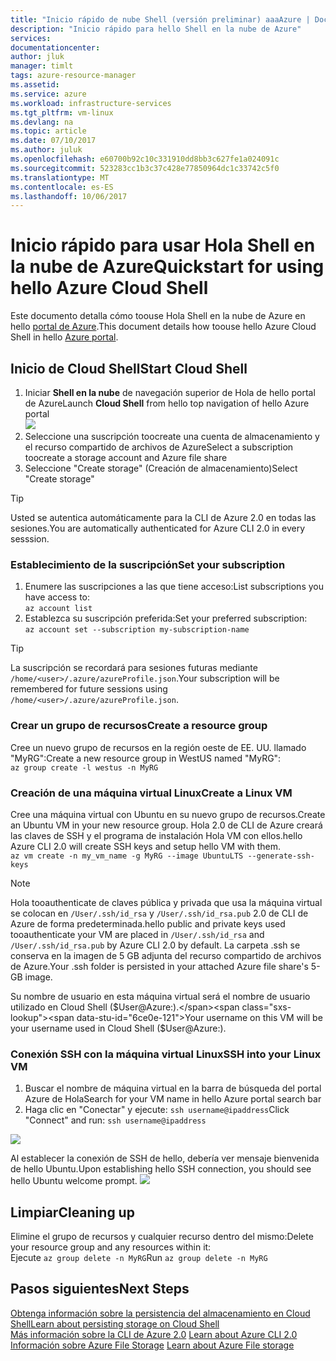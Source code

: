```yaml
---
title: "Inicio rápido de nube Shell (versión preliminar) aaaAzure | Documentos de Microsoft"
description: "Inicio rápido para hello Shell en la nube de Azure"
services: 
documentationcenter: 
author: jluk
manager: timlt
tags: azure-resource-manager
ms.assetid: 
ms.service: azure
ms.workload: infrastructure-services
ms.tgt_pltfrm: vm-linux
ms.devlang: na
ms.topic: article
ms.date: 07/10/2017
ms.author: juluk
ms.openlocfilehash: e60700b92c10c331910dd8bb3c627fe1a024091c
ms.sourcegitcommit: 523283cc1b3c37c428e77850964dc1c33742c5f0
ms.translationtype: MT
ms.contentlocale: es-ES
ms.lasthandoff: 10/06/2017
---
```

# <a name="quickstart-for-using-hello-azure-cloud-shell"></a><span data-ttu-id="6ce0e-103">Inicio rápido para usar Hola Shell en la nube de Azure</span><span class="sxs-lookup"><span data-stu-id="6ce0e-103">Quickstart for using hello Azure Cloud Shell</span></span>

<span data-ttu-id="6ce0e-104">Este documento detalla cómo toouse Hola Shell en la nube de Azure en hello [portal de Azure](https://ms.portal.azure.com/).</span><span class="sxs-lookup"><span data-stu-id="6ce0e-104">This document details how toouse hello Azure Cloud Shell in hello [Azure portal](https://ms.portal.azure.com/).</span></span>

## <a name="start-cloud-shell"></a><span data-ttu-id="6ce0e-105">Inicio de Cloud Shell</span><span class="sxs-lookup"><span data-stu-id="6ce0e-105">Start Cloud Shell</span></span>
1. <span data-ttu-id="6ce0e-106">Iniciar **Shell en la nube** de navegación superior de Hola de hello portal de Azure</span><span class="sxs-lookup"><span data-stu-id="6ce0e-106">Launch **Cloud Shell** from hello top navigation of hello Azure portal</span></span> <br>
![](media/shell-icon.png)
2. <span data-ttu-id="6ce0e-107">Seleccione una suscripción toocreate una cuenta de almacenamiento y el recurso compartido de archivos de Azure</span><span class="sxs-lookup"><span data-stu-id="6ce0e-107">Select a subscription toocreate a storage account and Azure file share</span></span>
3. <span data-ttu-id="6ce0e-108">Seleccione "Create storage" (Creación de almacenamiento)</span><span class="sxs-lookup"><span data-stu-id="6ce0e-108">Select "Create storage"</span></span>

> [!TIP]
> <span data-ttu-id="6ce0e-109">Usted se autentica automáticamente para la CLI de Azure 2.0 en todas las sesiones.</span><span class="sxs-lookup"><span data-stu-id="6ce0e-109">You are automatically authenticated for Azure CLI 2.0 in every sesssion.</span></span>

### <a name="set-your-subscription"></a><span data-ttu-id="6ce0e-110">Establecimiento de la suscripción</span><span class="sxs-lookup"><span data-stu-id="6ce0e-110">Set your subscription</span></span>
1. <span data-ttu-id="6ce0e-111">Enumere las suscripciones a las que tiene acceso:</span><span class="sxs-lookup"><span data-stu-id="6ce0e-111">List subscriptions you have access to:</span></span> <br>
`az account list`
2. <span data-ttu-id="6ce0e-112">Establezca su suscripción preferida:</span><span class="sxs-lookup"><span data-stu-id="6ce0e-112">Set your preferred subscription:</span></span> <br>
`az account set --subscription my-subscription-name`

> [!TIP]
> <span data-ttu-id="6ce0e-113">La suscripción se recordará para sesiones futuras mediante `/home/<user>/.azure/azureProfile.json`.</span><span class="sxs-lookup"><span data-stu-id="6ce0e-113">Your subscription will be remembered for future sessions using `/home/<user>/.azure/azureProfile.json`.</span></span>

### <a name="create-a-resource-group"></a><span data-ttu-id="6ce0e-114">Crear un grupo de recursos</span><span class="sxs-lookup"><span data-stu-id="6ce0e-114">Create a resource group</span></span>
<span data-ttu-id="6ce0e-115">Cree un nuevo grupo de recursos en la región oeste de EE. UU. llamado "MyRG":</span><span class="sxs-lookup"><span data-stu-id="6ce0e-115">Create a new resource group in WestUS named "MyRG":</span></span> <br>
`az group create -l westus -n MyRG` <br>

### <a name="create-a-linux-vm"></a><span data-ttu-id="6ce0e-116">Creación de una máquina virtual Linux</span><span class="sxs-lookup"><span data-stu-id="6ce0e-116">Create a Linux VM</span></span>
<span data-ttu-id="6ce0e-117">Cree una máquina virtual con Ubuntu en su nuevo grupo de recursos.</span><span class="sxs-lookup"><span data-stu-id="6ce0e-117">Create an Ubuntu VM in your new resource group.</span></span> <span data-ttu-id="6ce0e-118">Hola 2.0 de CLI de Azure creará las claves de SSH y el programa de instalación Hola VM con ellos.</span><span class="sxs-lookup"><span data-stu-id="6ce0e-118">hello Azure CLI 2.0 will create SSH keys and setup hello VM with them.</span></span> <br>
`az vm create -n my_vm_name -g MyRG --image UbuntuLTS --generate-ssh-keys`

> [!NOTE]
> <span data-ttu-id="6ce0e-119">Hola tooauthenticate de claves pública y privada que usa la máquina virtual se colocan en `/User/.ssh/id_rsa` y `/User/.ssh/id_rsa.pub` 2.0 de CLI de Azure de forma predeterminada.</span><span class="sxs-lookup"><span data-stu-id="6ce0e-119">hello public and private keys used tooauthenticate your VM are placed in `/User/.ssh/id_rsa` and `/User/.ssh/id_rsa.pub` by Azure CLI 2.0 by default.</span></span> <span data-ttu-id="6ce0e-120">La carpeta .ssh se conserva en la imagen de 5 GB adjunta del recurso compartido de archivos de Azure.</span><span class="sxs-lookup"><span data-stu-id="6ce0e-120">Your .ssh folder is persisted in your attached Azure file share's 5-GB image.</span></span>

<span data-ttu-id="6ce0e-121">Su nombre de usuario en esta máquina virtual será el nombre de usuario utilizado en Cloud Shell ($User@Azure:).</span><span class="sxs-lookup"><span data-stu-id="6ce0e-121">Your username on this VM will be your username used in Cloud Shell ($User@Azure:).</span></span>

### <a name="ssh-into-your-linux-vm"></a><span data-ttu-id="6ce0e-122">Conexión SSH con la máquina virtual Linux</span><span class="sxs-lookup"><span data-stu-id="6ce0e-122">SSH into your Linux VM</span></span>
1. <span data-ttu-id="6ce0e-123">Buscar el nombre de máquina virtual en la barra de búsqueda del portal Azure de Hola</span><span class="sxs-lookup"><span data-stu-id="6ce0e-123">Search for your VM name in hello Azure portal search bar</span></span>
2. <span data-ttu-id="6ce0e-124">Haga clic en "Conectar" y ejecute: `ssh username@ipaddress`</span><span class="sxs-lookup"><span data-stu-id="6ce0e-124">Click "Connect" and run: `ssh username@ipaddress`</span></span>

![](media/sshcmd-copy.png)

<span data-ttu-id="6ce0e-125">Al establecer la conexión de SSH de hello, debería ver mensaje bienvenida de hello Ubuntu.</span><span class="sxs-lookup"><span data-stu-id="6ce0e-125">Upon establishing hello SSH connection, you should see hello Ubuntu welcome prompt.</span></span>
![](media/ubuntu-welcome.png)

## <a name="cleaning-up"></a><span data-ttu-id="6ce0e-126">Limpiar</span><span class="sxs-lookup"><span data-stu-id="6ce0e-126">Cleaning up</span></span> 
<span data-ttu-id="6ce0e-127">Elimine el grupo de recursos y cualquier recurso dentro del mismo:</span><span class="sxs-lookup"><span data-stu-id="6ce0e-127">Delete your resource group and any resources within it:</span></span> <br>
<span data-ttu-id="6ce0e-128">Ejecute `az group delete -n MyRG`</span><span class="sxs-lookup"><span data-stu-id="6ce0e-128">Run `az group delete -n MyRG`</span></span>

## <a name="next-steps"></a><span data-ttu-id="6ce0e-129">Pasos siguientes</span><span class="sxs-lookup"><span data-stu-id="6ce0e-129">Next Steps</span></span>
[<span data-ttu-id="6ce0e-130">Obtenga información sobre la persistencia del almacenamiento en Cloud Shell</span><span class="sxs-lookup"><span data-stu-id="6ce0e-130">Learn about persisting storage on Cloud Shell</span></span>](persisting-shell-storage.md) <br><span data-ttu-id="6ce0e-131">
[Más información sobre la CLI de Azure 2.0](https://docs.microsoft.com/cli/azure/)</span><span class="sxs-lookup"><span data-stu-id="6ce0e-131">
[Learn about Azure CLI 2.0](https://docs.microsoft.com/cli/azure/)</span></span> <br><span data-ttu-id="6ce0e-132">
[Información sobre Azure File Storage](../storage/files/storage-files-introduction.md)</span><span class="sxs-lookup"><span data-stu-id="6ce0e-132">
[Learn about Azure File storage](../storage/files/storage-files-introduction.md)</span></span> <br>